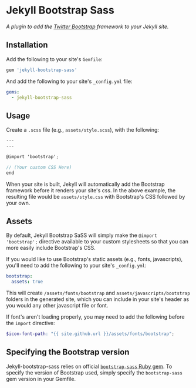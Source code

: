 # Jekyll Bootstrap Sass

*A plugin to add the [Twitter Bootstrap](https://github.com/twbs/bootstrap) framework to your Jekyll site.*

## Installation

Add the following to your site's `Gemfile`:

```ruby
gem 'jekyll-bootstrap-sass'
```

And add the following to your site's `_config.yml` file:

```yaml
gems:
  - jekyll-bootstrap-sass
```

## Usage

Create a `.scss` file (e.g., `assets/style.scss`), with the following:

```scss
---
---

@import 'bootstrap';

// (Your custom CSS Here)
end
```

When your site is built, Jekyll will automatically add the Bootstrap framework before it renders your site's css. In the above example, the resulting file would be `assets/style.css` with Bootstrap's CSS followed by your own.

## Assets

By default, Jekyll Bootstrap SaSS will simply make the `@import 'bootstrap';` directive available to your custom stylesheets so that you can more easily include Bootstrap's CSS.

If you would like to use Bootstrap's static assets (e.g., fonts, javascripts), you'll need to add the following to your site's `_config.yml`:

```yml
bootstrap:
  assets: true
```

This will create `/assets/fonts/bootstrap` and `assets/javascripts/bootstrap` folders in the generated site, which you can include in your site's header as you would any other javascript file or font.

If font's aren't loading properly, you may need to add the following before the `import` directive:

```scss
$icon-font-path: "{{ site.github.url }}/assets/fonts/bootstrap";
```

## Specifying the Bootstrap version

Jekyll-bootstrap-sass relies on official [`bootstrap-sass` Ruby gem](https://github.com/twbs/bootstrap-sass). To specify the version of Bootstrap used, simply specify the `bootstrap-sass` gem version in your Gemfile.
